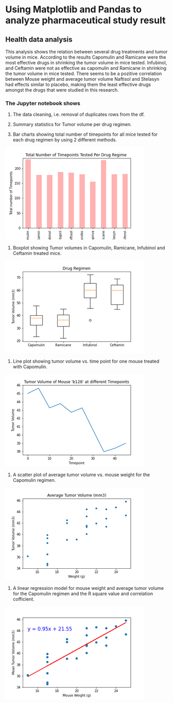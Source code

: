 # Using Matplotlib and Pandas to analyze pharmaceutical study result
## Health data analysis

This analysis shows the relation between several drug treatments and tumor volume in mice. According to the results Capomulin and Ramicane were the most effective drugs in shrinking the tumor volume in mice tested. Infubinol, and Ceftamin were not as effective as capomulin and Ramicane in shrinking the tumor volume in mice tested. There seems to be a pozitive correlation between Mouse weight and average tumor volume Naftisol and Stelasyn had effects similar to placebo, making them the least effective drugs amongst the drugs that were studied in this research.

### The Jupyter notebook shows

1. The data cleaning, i.e. removal of duplicates rows from the df.

1. Summary statistics for Tumor volume per drug regimen.

1. Bar charts showing total number of timepoints for all mice tested for each drug regimen by using 2 different methods. 

![Bar graph](Results/timeplots.png)

1. Boxplot showing Tumor volumes in Capomulin, Ramicane, Infubinol and Ceftamin treated mice. 

![Box plot](Results/boxplot.png)

1. Line plot showing tumor volume vs. time point for one mouse treated with Capomulin.

![Line Graph](Results/linegraph.png)

1. A scatter plot of average tumor volume vs. mouse weight for the Capomulin regimen.

![Scatter Plot](Results/scatterplot.png)

1. A linear regression model for mouse weight and average tumor volume for the Capomulin regimen and the R square value and correlation cofficient.

![Linear Regression](Results/rs2.png)
